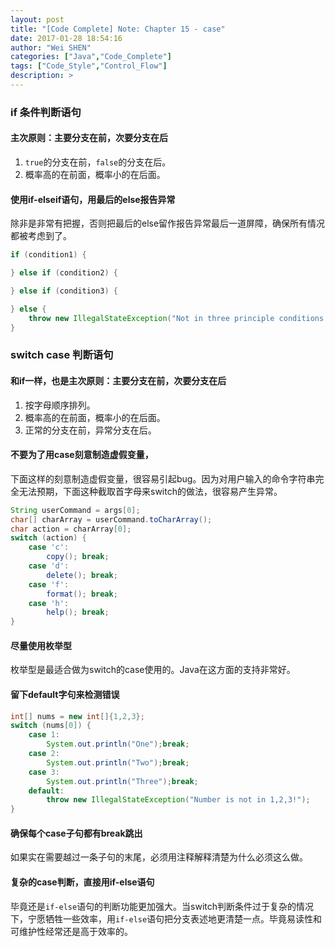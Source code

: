 ```yaml
---
layout: post
title: "[Code Complete] Note: Chapter 15 - case"
date: 2017-01-28 18:54:16
author: "Wei SHEN"
categories: ["Java","Code_Complete"]
tags: ["Code_Style","Control_Flow"]
description: >
---
```


### if 条件判断语句
#### 主次原则：主要分支在前，次要分支在后
1. `true`的分支在前，`false`的分支在后。
2. 概率高的在前面，概率小的在后面。

#### 使用if-elseif语句，用最后的else报告异常
除非是非常有把握，否则把最后的else留作报告异常最后一道屏障，确保所有情况都被考虑到了。
```java
if (condition1) {

} else if (condition2) {

} else if (condition3) {

} else {
    throw new IllegalStateException("Not in three principle conditions!")
}
```

### switch case 判断语句
#### 和if一样，也是主次原则：主要分支在前，次要分支在后
1. 按字母顺序排列。
2. 概率高的在前面，概率小的在后面。
3. 正常的分支在前，异常分支在后。

#### 不要为了用case刻意制造虚假变量，
下面这样的刻意制造虚假变量，很容易引起bug。因为对用户输入的命令字符串完全无法预期，下面这种截取首字母来switch的做法，很容易产生异常。
```java
String userCommand = args[0];
char[] charArray = userCommand.toCharArray();
char action = charArray[0];
switch (action) {
    case 'c':
        copy(); break;
    case 'd':
        delete(); break;
    case 'f':
        format(); break;
    case 'h':
        help(); break;
}
```
#### 尽量使用枚举型
枚举型是最适合做为switch的case使用的。Java在这方面的支持非常好。

#### 留下default字句来检测错误
```java
int[] nums = new int[]{1,2,3};
switch (nums[0]) {
    case 1:
        System.out.println("One");break;
    case 2:
        System.out.println("Two");break;
    case 3:
        System.out.println("Three");break;
    default:
        throw new IllegalStateException("Number is not in 1,2,3!");
}
```
#### 确保每个case子句都有break跳出
如果实在需要越过一条子句的末尾，必须用注释解释清楚为什么必须这么做。

#### 复杂的case判断，直接用if-else语句
毕竟还是`if-else`语句的判断功能更加强大。当switch判断条件过于复杂的情况下，宁愿牺牲一些效率，用`if-else`语句把分支表述地更清楚一点。毕竟易读性和可维护性经常还是高于效率的。
